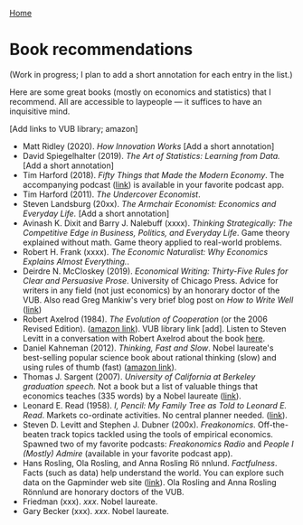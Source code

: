 [Home](index.html)

# Book recommendations

(Work in progress; I plan to add a short annotation for each entry in the list.)

Here are some great books (mostly on economics and statistics) that I recommend. All are accessible to laypeople &mdash; it suffices to have an inquisitive mind.

[Add links to VUB library; amazon]

* Matt Ridley (2020). *How Innovation Works* [Add a short annotation]
* David Spiegelhalter (2019). *The Art of Statistics: Learning from Data.* [Add a short annotation]
* Tim Harford (2018). *Fifty Things that Made the Modern Economy*. The accompanying  podcast ([link](https://www.bbc.co.uk/programmes/p04b1g3c/episodes/downloads)) is available in your favorite podcast app. 
* Tim Harford (2011). *The Undercover Economist*. 
* Steven Landsburg (20xx). *The Armchair Economist: Economics and Everyday Life.* [Add a short annotation]
* Avinash K. Dixit and Barry J. Nalebuff (xxxx). *Thinking Strategically: The Competitive Edge in Business, Politics, and Everyday Life*. Game theory explained without math. Game theory applied to real-world problems.
* Robert H. Frank (xxxx). *The Economic Naturalist: Why Economics Explains Almost Everything.*.
* Deirdre N. McCloskey (2019). *Economical Writing: Thirty-Five Rules for Clear and Persuasive Prose*. University of Chicago Press. Advice for writers in any field (not just economics) by an honorary doctor of the VUB. Also read Greg Mankiw's very brief blog post on *How to Write Well* ([link](https://gregmankiw.blogspot.com/2006/10/how-to-write-well.html))
* Robert Axelrod (1984). *The Evolution of Cooperation* (or the 2006 Revised Edition). ([amazon link](https://www.amazon.de/-/en/Robert-Axelrod/dp/0465005640/)). VUB library link [add]. Listen to Steven Levitt in a conversation with Robert Axelrod about the book [here](https://freakonomics.com/podcast/pima-robert-axelrod/).
* Daniel Kahneman (2012). *Thinking, Fast and Slow*. Nobel laureate's best-selling popular science book about rational thinking (slow) and using rules of thumb (fast) ([amazon link](https://www.amazon.de/-/en/Daniel-Kahneman/dp/0141033576/)).
* Thomas J. Sargent (2007). *University of California at Berkeley graduation speech.* Not a book but a list of valuable things that economics teaches (335 words) by a Nobel laureate ([link](https://web.archive.org/web/20140811134744/https://files.nyu.edu/ts43/public/personal/UC_graduation.pdf)).
* Leonard E. Read (1958). *I, Pencil: My Family Tree as Told to Leonard E. Read*. Markets co-ordinate activities. No central planner needed. ([link](https://oll.libertyfund.org/title/read-i-pencil-my-family-tree-as-told-to-leonard-e-read-dec-1958)).
* Steven D. Levitt and Stephen J. Dubner (200x). *Freakonomics*. Off-the-beaten track topics tackled using the tools of empirical economics. Spawned two of my favorite podcasts: *Freakonomics Radio* and *People I (Mostly) Admire* (available in your favorite podcast app).
* Hans Rosling, Ola Rosling, and Anna Rosling R&ouml; nnlund. *Factfulness*. Facts (such as data) help understand the world. You can explore such data on the Gapminder web site ([link](https://www.gapminder.org/resources/)). Ola Rosling and Anna Rosling R&ouml;nnlund are honorary doctors of the VUB.
* Friedman (xxx). *xxx*.  Nobel laureate.
* Gary Becker (xxx). *xxx*.  Nobel laureate.

